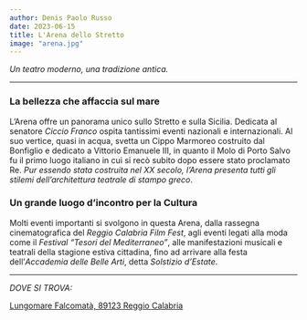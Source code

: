 ```yaml
---
author: Denis Paolo Russo
date: 2023-06-15
title: L'Arena dello Stretto
image: "arena.jpg"
---
```



*Un teatro moderno, una tradizione antica.*
<!--more-->

***

### La bellezza che affaccia sul mare

L’Arena offre un panorama unico sullo Stretto e sulla Sicilia. Dedicata al senatore *Ciccio Franco* ospita tantissimi eventi nazionali e internazionali. Al suo vertice, quasi in acqua, svetta un Cippo Marmoreo costruito dal Bonfiglio e dedicato a Vittorio Emanuele III, in quanto il Molo di Porto Salvo fu il primo luogo italiano in cui si recò subito dopo essere stato proclamato Re. *Pur essendo stata costruita nel XX secolo, l’Arena presenta tutti gli stilemi dell’architettura teatrale di stampo greco*.

### Un grande luogo d’incontro per la Cultura

Molti eventi importanti si svolgono in questa Arena, dalla rassegna cinematografica del *Reggio Calabria Film Fest*, agli eventi legati alla moda come il *Festival “Tesori del Mediterraneo”*, alle manifestazioni musicali e teatrali della stagione estiva cittadina, fino ad arrivare alla festa dell’*Accademia delle Belle Arti*, detta *Solstizio d’Estate*.

***

*DOVE SI TROVA:*

[Lungomare Falcomatà, 89123
Reggio Calabria](https://www.google.com/maps/place/38°06'40.0%22N+15°38'41.4%22E/@38.1111113,15.6448283,17z/data=!3m1!4b1!4m4!3m3!8m2!3d38.1111113!4d15.6448283?entry=ttu)


